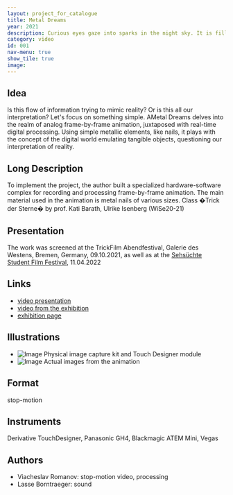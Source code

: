 ```yaml
---
layout: project_for_catalogue
title: Metal Dreams
year: 2021
description: Curious eyes gaze into sparks in the night sky. It is filled with movement that carries messages.
category: video
id: 001
nav-menu: true
show_tile: true
image:
---
```

## Idea

Is this flow of information trying to mimic reality? Or is this all our interpretation? Let's focus on something simple. AMetal Dreams delves into the realm of analog frame-by-frame animation, juxtaposed with real-time digital processing. Using simple metallic elements, like nails, it plays with the concept of the digital world emulating tangible objects, questioning our interpretation of reality.

## Long Description

To implement the project, the author built a specialized hardware-software complex for recording and processing frame-by-frame animation. The main material used in the animation is metal nails of various sizes. Class �Trick der Sterne� by prof. Kati Barath, Ulrike Isenberg (WiSe20-21)

## Presentation

The work was screened at the TrickFilm Abendfestival, Galerie des Westens, Bremen, Germany, 09.10.2021, as well as at the [Sehsüchte Student Film Festival](https://www.facebook.com/sehsuechte/photos/5104653562926805/?locale=ms_MY&paipv=0&eav=AfYfwI2ongWHpvud8ViQ6QgAcal1jZbKlZ0KL7ZTD01uthSVBIRgkVjc42qEEY5lIiY&_rdr), 11.04.2022

## Links

- [video presentation](https://www.youtube.com/watch?v=hoF9YWCXGP8)
- [video from the exhibition](https://youtu.be/B8gVVMtiYNc)
- [exhibition page](https://www.gadewe.de/archiv-1/)

## Illustrations

- ![Image]('url') Physical image capture kit and Touch Designer module
- ![Image]('url') Actual images from the animation

## Format

stop-motion

## Instruments

Derivative TouchDesigner, Panasonic GH4, Blackmagic ATEM Mini, Vegas

## Authors

- Viacheslav Romanov: stop-motion video, processing
- Lasse Borntraeger: sound
